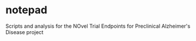 # notepad
Scripts and analysis for the NOvel Trial Endpoints for Preclinical Alzheimer's Disease project
